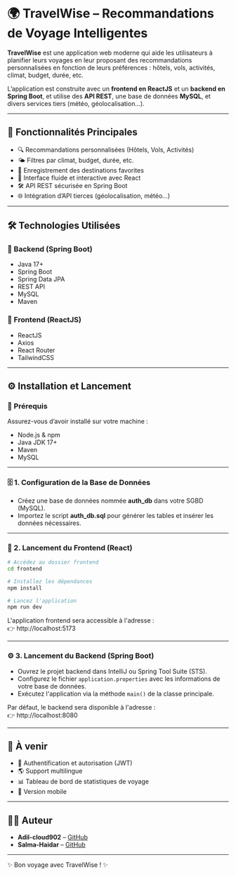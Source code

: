 # 🌍 TravelWise – Recommandations de Voyage Intelligentes

**TravelWise** est une application web moderne qui aide les utilisateurs à planifier leurs voyages en leur proposant des recommandations personnalisées en fonction de leurs préférences : hôtels, vols, activités, climat, budget, durée, etc.

L’application est construite avec un **frontend en ReactJS** et un **backend en Spring Boot**, et utilise des **API REST**, une base de données **MySQL**, et divers services tiers (météo, géolocalisation…).

---

## 🧭 Fonctionnalités Principales

- 🔍 Recommandations personnalisées (Hôtels, Vols, Activités)
- 🌤️ Filtres par climat, budget, durée, etc.
- 💾 Enregistrement des destinations favorites
- 🧭 Interface fluide et interactive avec React
- 🛠️ API REST sécurisée en Spring Boot
- 🌐 Intégration d’API tierces (géolocalisation, météo...)

---

## 🛠️ Technologies Utilisées

### 🔧 Backend (Spring Boot)
- Java 17+
- Spring Boot
- Spring Data JPA
- REST API
- MySQL
- Maven

### 🎨 Frontend (ReactJS)
- ReactJS
- Axios
- React Router
- TailwindCSS

---

## ⚙️ Installation et Lancement

### 📌 Prérequis

Assurez-vous d’avoir installé sur votre machine :

- Node.js & npm
- Java JDK 17+
- Maven
- MySQL

---

### 🗄️ 1. Configuration de la Base de Données

- Créez une base de données nommée **auth_db** dans votre SGBD (MySQL).
- Importez le script **auth_db.sql** pour générer les tables et insérer les données nécessaires.

---

### 🎨 2. Lancement du Frontend (React)

```bash
# Accédez au dossier frontend
cd frontend

# Installez les dépendances
npm install

# Lancez l'application
npm run dev
```

L'application frontend sera accessible à l'adresse :  
👉 http://localhost:5173

---

### ⚙️ 3. Lancement du Backend (Spring Boot)

- Ouvrez le projet backend dans IntelliJ ou Spring Tool Suite (STS).
- Configurez le fichier `application.properties` avec les informations de votre base de données.
- Exécutez l'application via la méthode `main()` de la classe principale.

Par défaut, le backend sera disponible à l'adresse :  
👉 http://localhost:8080

---

## 🚀 À venir

- 🔐 Authentification et autorisation (JWT)
- 🌎 Support multilingue
- 📊 Tableau de bord de statistiques de voyage
- 📱 Version mobile

---

## 🧑‍💻 Auteur

- **Adil-cloud902** – [GitHub](https://github.com/Adil-cloud902)
- **Salma-Haidar** – [GitHub](https://github.com/Salma-Haidar)

---


✨ Bon voyage avec TravelWise ! ✨
